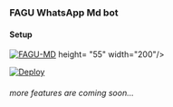 ### FAGU WhatsApp Md bot

#### Setup





[![FAGU-MD](https://i.imgur.com/MOMxqS3.jpeg)](https://baileys-md-qr.herokuapp.com/md) height= "55" width="200"/>

[![Deploy](https://www.herokucdn.com/deploy/button.svg)](https://heroku.com/deploy?template=https://github.com/Fagu12/FAGU-MD)

###### more features are coming soon...

